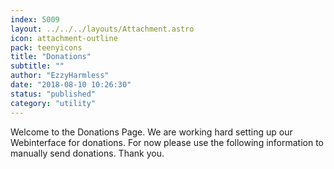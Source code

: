 ```yaml
---
index: 5009
layout: ../../../layouts/Attachment.astro
icon: attachment-outline
pack: teenyicons
title: "Donations"
subtitle: ""
author: "EzzyHarmless"
date: "2018-08-10 10:26:30"
status: "published"
category: "utility"
---
```


Welcome to the Donations Page. We are working hard setting up our Webinterface for donations. For now please use the following information to manually send donations. Thank you.